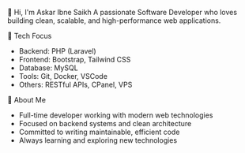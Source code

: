 👋 Hi, I'm Askar Ibne Saikh
A passionate Software Developer who loves building clean, scalable, and high-performance web applications.

🔧 Tech Focus
- Backend: PHP (Laravel)
- Frontend: Bootstrap, Tailwind CSS
- Database: MySQL
- Tools: Git, Docker, VSCode
- Others: RESTful APIs, CPanel, VPS

🚀 About Me
- Full-time developer working with modern web technologies
- Focused on backend systems and clean architecture
- Committed to writing maintainable, efficient code
- Always learning and exploring new technologies
